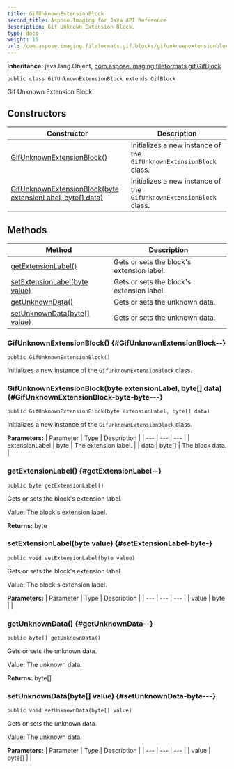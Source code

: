 ```yaml
---
title: GifUnknownExtensionBlock
second_title: Aspose.Imaging for Java API Reference
description: Gif Unknown Extension Block.
type: docs
weight: 15
url: /com.aspose.imaging.fileformats.gif.blocks/gifunknownextensionblock/
---
```

**Inheritance:**
java.lang.Object, [com.aspose.imaging.fileformats.gif.GifBlock](../../com.aspose.imaging.fileformats.gif/gifblock)
```
public class GifUnknownExtensionBlock extends GifBlock
```

Gif Unknown Extension Block.
## Constructors

| Constructor | Description |
| --- | --- |
| [GifUnknownExtensionBlock()](#GifUnknownExtensionBlock--) | Initializes a new instance of the `GifUnknownExtensionBlock` class. |
| [GifUnknownExtensionBlock(byte extensionLabel, byte[] data)](#GifUnknownExtensionBlock-byte-byte---) | Initializes a new instance of the `GifUnknownExtensionBlock` class. |
## Methods

| Method | Description |
| --- | --- |
| [getExtensionLabel()](#getExtensionLabel--) | Gets or sets the block's extension label. |
| [setExtensionLabel(byte value)](#setExtensionLabel-byte-) | Gets or sets the block's extension label. |
| [getUnknownData()](#getUnknownData--) | Gets or sets the unknown data. |
| [setUnknownData(byte[] value)](#setUnknownData-byte---) | Gets or sets the unknown data. |
### GifUnknownExtensionBlock() {#GifUnknownExtensionBlock--}
```
public GifUnknownExtensionBlock()
```


Initializes a new instance of the `GifUnknownExtensionBlock` class.

### GifUnknownExtensionBlock(byte extensionLabel, byte[] data) {#GifUnknownExtensionBlock-byte-byte---}
```
public GifUnknownExtensionBlock(byte extensionLabel, byte[] data)
```


Initializes a new instance of the `GifUnknownExtensionBlock` class.

**Parameters:**
| Parameter | Type | Description |
| --- | --- | --- |
| extensionLabel | byte | The extension label. |
| data | byte[] | The block data. |

### getExtensionLabel() {#getExtensionLabel--}
```
public byte getExtensionLabel()
```


Gets or sets the block's extension label.

Value: The block's extension label.

**Returns:**
byte
### setExtensionLabel(byte value) {#setExtensionLabel-byte-}
```
public void setExtensionLabel(byte value)
```


Gets or sets the block's extension label.

Value: The block's extension label.

**Parameters:**
| Parameter | Type | Description |
| --- | --- | --- |
| value | byte |  |

### getUnknownData() {#getUnknownData--}
```
public byte[] getUnknownData()
```


Gets or sets the unknown data.

Value: The unknown data.

**Returns:**
byte[]
### setUnknownData(byte[] value) {#setUnknownData-byte---}
```
public void setUnknownData(byte[] value)
```


Gets or sets the unknown data.

Value: The unknown data.

**Parameters:**
| Parameter | Type | Description |
| --- | --- | --- |
| value | byte[] |  |

